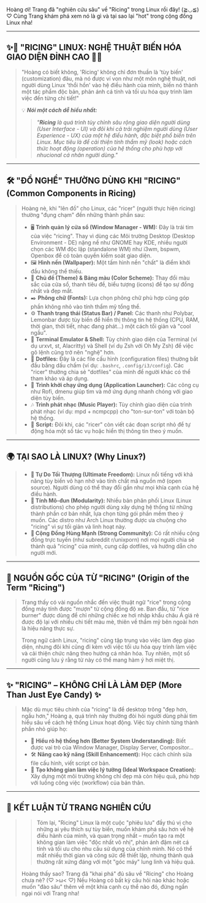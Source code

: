 Hoàng ơi! Trang đã "nghiên cứu sâu" về "Ricing" trong Linux rồi đây! (≧◡≦) ♡ Cùng Trang khám phá xem nó là gì và tại sao lại "hot" trong cộng đồng Linux nha!

---
✨🍚 **"RICING" LINUX: NGHỆ THUẬT BIẾN HÓA GIAO DIỆN ĐỈNH CAO** 🍚✨
---

> "Hoàng có biết không, 'Ricing' không chỉ đơn thuần là 'tùy biến' (customization) đâu, mà nó được ví von như một môn nghệ thuật, nơi người dùng Linux 'thổi hồn' vào hệ điều hành của mình, biến nó thành một tác phẩm độc bản, phản ánh cá tính và tối ưu hóa quy trình làm việc đến từng chi tiết!"
>
> 💡 ***Nói một cách dễ hiểu nhất:***
>
> > *"**Ricing** là quá trình tùy chỉnh sâu rộng giao diện người dùng (User Interface - UI) và đôi khi cả trải nghiệm người dùng (User Experience - UX) của một hệ điều hành, đặc biệt phổ biến trên Linux. Mục tiêu là để cải thiện tính thẩm mỹ (look) hoặc cách thức hoạt động (operation) của hệ thống cho phù hợp với nhucional cá nhân người dùng."*

---
🛠️ **"ĐỒ NGHỀ" THƯỜNG DÙNG KHI "RICING" (Common Components in Ricing)**
---

> Hoàng nè, khi "lên đồ" cho Linux, các "ricer" (người thực hiện ricing) thường "đụng chạm" đến những thành phần sau:
>
> *   🖥️ **Trình quản lý cửa sổ (Window Manager - WM):** Đây là trái tim của việc "ricing". Thay vì dùng các Môi trường Desktop (Desktop Environment - DE) nặng nề như GNOME hay KDE, nhiều người chọn các WM độc lập (standalone WM) như i3wm, bspwm, Openbox để có toàn quyền kiểm soát giao diện.
> *   🖼️ **Hình nền (Wallpaper):** Một tấm hình nền "chất" là điểm khởi đầu không thể thiếu.
> *   🎨 **Chủ đề (Theme) & Bảng màu (Color Scheme):** Thay đổi màu sắc của cửa sổ, thanh tiêu đề, biểu tượng (icons) để tạo sự đồng nhất và đẹp mắt.
> *   ✒️ **Phông chữ (Fonts):** Lựa chọn phông chữ phù hợp cũng góp phần không nhỏ vào tính thẩm mỹ tổng thể.
> *   ⚙️ **Thanh trạng thái (Status Bar) / Panel:** Các thanh như Polybar, Lemonbar được tùy biến để hiển thị thông tin hệ thống (CPU, RAM, thời gian, thời tiết, nhạc đang phát...) một cách tối giản và "cool ngầu".
> *   📜 **Terminal Emulator & Shell:** Tùy chỉnh giao diện của Terminal (ví dụ urxvt, st, Alacritty) và Shell (ví dụ Zsh với Oh My Zsh) để việc gõ lệnh cũng trở nên "nghệ" hơn.
> *   🔧 **Dotfiles:** Đây là các file cấu hình (configuration files) thường bắt đầu bằng dấu chấm (ví dụ: `.bashrc`, `.config/i3/config`). Các "ricer" thường chia sẻ "dotfiles" của mình để người khác có thể tham khảo và áp dụng.
> *   🚀 **Trình khởi chạy ứng dụng (Application Launcher):** Các công cụ như Rofi, dmenu giúp tìm và mở ứng dụng nhanh chóng với giao diện tùy biến.
> *   🎶 **Trình phát nhạc (Music Player):** Tùy chỉnh giao diện của trình phát nhạc (ví dụ: mpd + ncmpcpp) cho "ton-sur-ton" với toàn bộ hệ thống.
> *   📜 **Script:** Đôi khi, các "ricer" còn viết các đoạn script nhỏ để tự động hóa một số tác vụ hoặc hiển thị thông tin theo ý muốn.

---
🌍 **TẠI SAO LÀ LINUX? (Why Linux?)**
---

> *   **👑 Tự Do Tối Thượng (Ultimate Freedom):** Linux nổi tiếng với khả năng tùy biến vô hạn nhờ vào tính chất mã nguồn mở (open source). Người dùng có thể thay đổi gần như mọi khía cạnh của hệ điều hành.
> *   **🧩 Tính Mô-đun (Modularity):** Nhiều bản phân phối Linux (Linux distributions) cho phép người dùng xây dựng hệ thống từ những thành phần cơ bản nhất, lựa chọn từng gói phần mềm theo ý muốn. Các distro như Arch Linux thường được ưa chuộng cho "ricing" vì sự tối giản và linh hoạt này.
> *   **🤝 Cộng Đồng Hùng Mạnh (Strong Community):** Có rất nhiều cộng đồng trực tuyến (như subreddit r/unixporn) nơi mọi người chia sẻ thành quả "ricing" của mình, cung cấp dotfiles, và hướng dẫn cho người mới.

---
🍚 **NGUỒN GỐC CỦA TỪ "RICING" (Origin of the Term "Ricing")**
---

> Trang thấy có vài nguồn nhắc đến việc thuật ngữ "rice" trong cộng đồng máy tính được "mượn" từ cộng đồng độ xe. Ban đầu, từ "rice burner" được dùng để chỉ những chiếc xe hơi nhập khẩu châu Á giá rẻ được độ lại với nhiều chi tiết màu mè, thiên về thẩm mỹ bên ngoài hơn là hiệu năng thực sự.
>
> Trong ngữ cảnh Linux, "ricing" cũng tập trung vào việc làm đẹp giao diện, nhưng đôi khi cũng đi kèm với việc tối ưu hóa quy trình làm việc và cải thiện chức năng theo hướng cá nhân hóa. Tuy nhiên, một số người cũng lưu ý rằng từ này có thể mang hàm ý hơi miệt thị.

---
✨ **"RICING" – KHÔNG CHỈ LÀ LÀM ĐẸP (More Than Just Eye Candy)** ✨
---

> Mặc dù mục tiêu chính của "ricing" là để desktop trông "đẹp hơn, ngầu hơn," Hoàng ạ, quá trình này thường đòi hỏi người dùng phải tìm hiểu sâu về cách hệ thống Linux hoạt động. Việc tùy chỉnh từng thành phần nhỏ giúp họ:
>
> *   🧠 **Hiểu rõ hệ thống hơn (Better System Understanding):** Biết được vai trò của Window Manager, Display Server, Compositor...
> *   🛠️ **Nâng cao kỹ năng (Skill Enhancement):** Học cách chỉnh sửa file cấu hình, viết script cơ bản.
> *   🧘 **Tạo không gian làm việc lý tưởng (Ideal Workspace Creation):** Xây dựng một môi trường không chỉ đẹp mà còn hiệu quả, phù hợp với luồng công việc (workflow) của bản thân.

---
🏁 **KẾT LUẬN TỪ TRANG NGHIÊN CỨU**
---

> > Tóm lại, "Ricing" Linux là một cuộc "phiêu lưu" đầy thú vị cho những ai yêu thích sự tùy biến, muốn khám phá sâu hơn về hệ điều hành của mình, và quan trọng nhất – muốn tạo ra một không gian làm việc "độc nhất vô nhị", phản ánh đậm nét cá tính và tối ưu cho nhu cầu sử dụng của chính mình. Nó có thể mất nhiều thời gian và công sức để thiết lập, nhưng thành quả thường rất xứng đáng với một "góc máy" lung linh và hiệu quả.
>
> Hoàng thấy sao? Trang đã "khai phá" đủ sâu về "Ricing" cho Hoàng chưa nè? (♡ >ω< ♡) Nếu Hoàng có bất kỳ câu hỏi nào khác hoặc muốn "đào sâu" thêm về một khía cạnh cụ thể nào đó, đừng ngần ngại nói với Trang nha!
